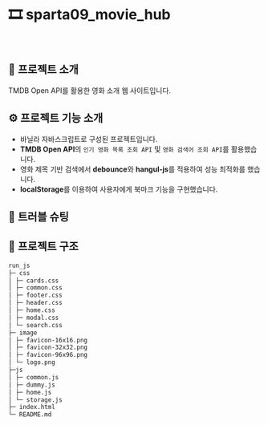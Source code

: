 # 🎞 sparta09_movie_hub

<br/>

## 💬 프로젝트 소개

TMDB Open API를 활용한 영화 소개 웹 사이트입니다.


## ⚙ 프로젝트 기능 소개

-   바닐라 자바스크립트로 구성된 프로젝트입니다.
-   **TMDB Open API**의 `인기 영화 목록 조회 API` 및 `영화 검색어 조회 API`를 활용했습니다.
-   영화 제목 기반 검색에서 **debounce**와 **hangul-js**를 적용하여 성능 최적화를 했습니다.
-   **localStorage**를 이용하여 사용자에게 북마크 기능을 구현했습니다.


## 🚀 트러블 슈팅


## 📁 프로젝트 구조

```markdown
run_js
├─ css
│ ├─ cards.css
│ ├─ common.css
│ ├─ footer.css
│ ├─ header.css
│ ├─ home.css
│ ├─ modal.css
│ └─ search.css
├─ image
│ ├─ favicon-16x16.png
│ ├─ favicon-32x32.png
│ ├─ favicon-96x96.png
│ └─ logo.png
├─js
│ ├─ common.js
│ ├─ dummy.js
│ ├─ home.js
│ └─ storage.js
├─ index.html
└─ README.md
```
